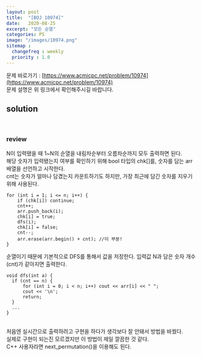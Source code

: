 ```yaml
---
layout: post
title:  "[BOJ 10974]"
date:   2020-08-25
excerpt: "모든 순열"
categories: PS
image: "/images/10974.png"
sitemap :
  changefreq : weekly
  priority : 1.0
---
```


문제 바로가기 : [https://www.acmicpc.net/problem/10974](https://www.acmicpc.net/problem/10974)<br>
문제 설명은 위 링크에서 확인해주시길 바랍니다.
<br>
## solution
<script src="https://gist.github.com/yooniversal/266170e79823fee068b0598b43e6e83d.js"></script>
<br>

### review
N이 입력됐을 때 1~N의 순열을 내림차순부터 오름차순까지 모두 출력하면 된다.<br>
해당 숫자가 입력됐는지 여부를 확인하기 위해 bool 타입의 chk[]를, 숫자를 담는 arr 배열을 선언하고 시작한다.<br>
cnt는 숫자가 얼마나 담겼는지 카운트하기도 하지만, 가장 최근에 담긴 숫자를 지우기 위해 사용된다.<br>
```
for (int i = 1; i <= n; i++) {
    if (chk[i]) continue;
    cnt++;
    arr.push_back(i);
    chk[i] = true;
    dfs(i);
    chk[i] = false;
    cnt--;
    arr.erase(arr.begin() + cnt); //이 부분!
}
```
순열이기 때문에 기본적으로 DFS를 통해서 값을 저장한다. 입력값 N과 담은 숫자 개수(cnt)가 같아지면 출력한다.<br>
```
void dfs(int a) {
  if (cnt == n) {
      for (int i = 0; i < n; i++) cout << arr[i] << " ";
      cout << '\n';
      return;
  }
  ...
}
```
<br>
처음엔 실시간으로 출력하려고 구현을 하다가 생각보다 잘 안돼서 방법을 바꿨다.<br>
실제로 구현이 되는진 모르겠지만 이 방법이 제일 깔끔한 것 같다.<br>
C++ 사용자라면 next_permutation()을 이용해도 된다.

<script src="https://utteranc.es/client.js"
        repo="yooniversal/blog-comments"
        issue-term="pathname"
        theme="github-light"
        crossorigin="anonymous"
        async>
</script>
